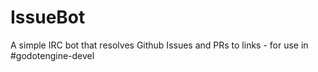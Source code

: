 # IssueBot

A simple IRC bot that resolves Github Issues and PRs to links - for use in #godotengine-devel